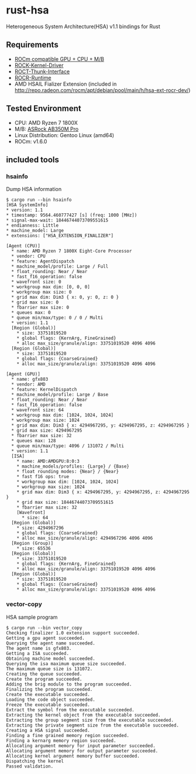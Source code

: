 # rust-hsa

Heterogeneous System Architecture(HSA) v1.1 bindings for Rust

## Requirements

* [ROCm compatible GPU + CPU + M/B](https://rocm.github.io/hardware.html)
* [ROCK-Kernel-Driver](https://github.com/RadeonOpenCompute/ROCK-Kernel-Driver)
* [ROCT-Thunk-Interface](https://github.com/RadeonOpenCompute/ROCT-Thunk-Interface)
* [ROCR-Runtime](https://github.com/RadeonOpenCompute/ROCR-Runtime)
* AMD HSAIL Fializer Extension (included in http://repo.radeon.com/rocm/apt/debian/pool/main/h/hsa-ext-rocr-dev/)

## Tested Environment

* CPU: AMD Ryzen 7 1800X
* M/B: [ASRock AB350M Pro](http://www.asrock.com/mb/AMD/AB350M%20Pro4/index.asp)
* Linux Distribution: Gentoo Linux (amd64)
* ROCm: v1.6.0

## included tools

### hsainfo

Dump HSA information

```
$ cargo run --bin hsainfo
[HSA SystemInfo]
* version: 1.1
* timestamp: 9564.460777427 [s] (freq: 1000 [MHz])
* signal-max-wait: 18446744073709551615
* endianness: Little
* machine_model: Large
* extensions: ["HSA_EXTENSION_FINALIZER"]

[Agent (CPU)]
  * name: AMD Ryzen 7 1800X Eight-Core Processor
  * vendor: CPU
  * feature: AgentDispatch
  * machine_model/profile: Large / Full
  * float_rounding: Near / Near
  * fast_f16_operation: false
  * wavefront size: 0
  * workgroup max dim: [0, 0, 0]
  * workgroup max size: 0
  * grid max dim: Dim3 { x: 0, y: 0, z: 0 }
  * grid max size: 0
  * fbarrier max size: 0
  * queues max: 0
  * queue min/max/type: 0 / 0 / Multi
  * version: 1.1
  [Region (Global)]
    * size: 33751019520
    * global flags: {KernArg, FineGrained}
    * alloc max_size/granule/align: 33751019520 4096 4096
  [Region (Global)]
    * size: 33751019520
    * global flags: {CoarseGrained}
    * alloc max_size/granule/align: 33751019520 4096 4096

[Agent (GPU)]
  * name: gfx803
  * vendor: AMD
  * feature: KernelDispatch
  * machine_model/profile: Large / Base
  * float_rounding: Near / Near
  * fast_f16_operation: false
  * wavefront size: 64
  * workgroup max dim: [1024, 1024, 1024]
  * workgroup max size: 1024
  * grid max dim: Dim3 { x: 4294967295, y: 4294967295, z: 4294967295 }
  * grid max size: 4294967295
  * fbarrier max size: 32
  * queues max: 128
  * queue min/max/type: 4096 / 131072 / Multi
  * version: 1.1
  [ISA]
    * name: AMD:AMDGPU:8:0:3
    * machine_models/profiles: {Large} / {Base}
    * float rounding modes: {Near} / {Near}
    * fast f16 ops: true
    * workgroup max dim: [1024, 1024, 1024]
    * workgroup max size: 1024
    * grid max dim: Dim3 { x: 4294967295, y: 4294967295, z: 4294967295 }
    * grid max size: 18446744073709551615
    * fbarrier max size: 32
    [Wavefront]
      * size: 64
  [Region (Global)]
    * size: 4294967296
    * global flags: {CoarseGrained}
    * alloc max_size/granule/align: 4294967296 4096 4096
  [Region (Group)]
    * size: 65536
  [Region (Global)]
    * size: 33751019520
    * global flags: {KernArg, FineGrained}
    * alloc max_size/granule/align: 33751019520 4096 4096
  [Region (Global)]
    * size: 33751019520
    * global flags: {CoarseGrained}
    * alloc max_size/granule/align: 33751019520 4096 4096
```

### vector-copy

HSA sample program

```
$ cargo run --bin vector_copy
Checking finalizer 1.0 extension support succeeded.
Getting a gpu agent succeeded.
Querying the agent name succeeded.
The agent name is gfx803.
Getting a ISA succeeded.
Obtaining machine model succeeded.
Querying the isa maximum queue size succeeded.
The maximum queue size is 131072.
Creating the queue succeeded.
Create the program succeeded.
Adding the brig module to the program succeeded.
Finalizing the program succeeded.
Create the executable succeeded.
Loading the code object succeeded.
Freeze the executable succeeded.
Extract the symbol from the executable succeeded.
Extracting the kernel object from the executable succeeded.
Extracting the group segment size from the executable succeeded.
Extracting the private segment size from the executable succeeded.
Creating a HSA signal succeeded.
Finding a fine grained memory region succeeded.
Finding a kernarg memory region succeeded.
Allocating argument memory for input parameter succeeded.
Allocating argument memory for output parameter succeeded.
Allocating kernel argument memory buffer succeeded.
Dispatching the kernel
Passed validation.
```

